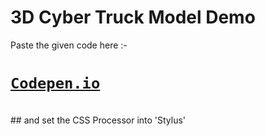 # 3D Cyber Truck Model Demo
Paste the given code here :-
<br>
# [`Codepen.io`](https://codepen.io/pen/?editors=1000)
<br>
## and set the CSS Processor into 'Stylus'

